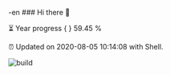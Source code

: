 -en ### Hi there 👋

⏳ Year progress { } 59.45 %

⏰ Updated on 2020-08-05 10:14:08 with Shell.

![build](https://github.com/shenxianpeng/shenxianpeng/workflows/build/badge.svg)
